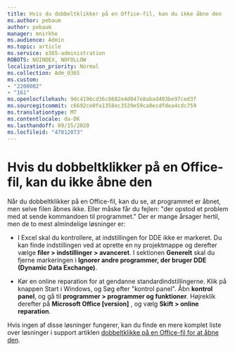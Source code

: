 ```yaml
---
title: Hvis du dobbeltklikker på en Office-fil, kan du ikke åbne den
ms.author: pebaum
author: pebaum
manager: mnirkhe
ms.audience: Admin
ms.topic: article
ms.service: o365-administration
ROBOTS: NOINDEX, NOFOLLOW
localization_priority: Normal
ms.collection: Adm_O365
ms.custom:
- "2200002"
- "161"
ms.openlocfilehash: 9dc4196cd36c8682e4d047e8abad493be97ced3f
ms.sourcegitcommit: c6692ce0fa1358ec3529e59ca0ecdfdea4cdc759
ms.translationtype: MT
ms.contentlocale: da-DK
ms.lasthandoff: 09/15/2020
ms.locfileid: "47812073"
---
```

# <a name="double-clicking-an-office-file-fails-to-open-it"></a>Hvis du dobbeltklikker på en Office-fil, kan du ikke åbne den

Når du dobbeltklikker på en Office-fil, kan du se, at programmet er åbnet, men selve filen åbnes ikke. Eller måske får du fejlen: "der opstod et problem med at sende kommandoen til programmet." Der er mange årsager hertil, men de to mest almindelige løsninger er:

- I Excel skal du kontrollere, at indstillingen for DDE ikke er markeret. Du kan finde indstillingen ved at oprette en ny projektmappe og derefter vælge **filer > indstillinger > avanceret**. I sektionen **Generelt** skal du fjerne markeringen i **Ignorer andre programmer, der bruger DDE (Dynamic Data Exchange)**.

- Kør en online reparation for at gendanne standardindstillingerne. Klik på knappen Start i Windows, og Søg efter "kontrol panel". Åbn **kontrol panel**, og gå til **programmer > programmer og funktioner**. Højreklik derefter på **Microsoft Office [version]** , og vælg **Skift > online reparation**.

Hvis ingen af disse løsninger fungerer, kan du finde en mere komplet liste over løsninger i support artiklen [dobbeltklikke på en Office-fil for at åbne den](https://support.office.com/article/Double-clicking-an-Office-file-fails-to-open-it-1e9c0ad9-34c8-4440-a42e-d30186b29ed6).
